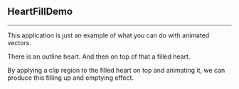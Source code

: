 ## HeartFillDemo
----------------------------------
This application is just an example of what you can do with animated vectors.

There is an outline heart. And then on top of that a filled heart.

By applying a clip region to the filled heart on top and animating it, we can produce this filling up and emptying effect.
